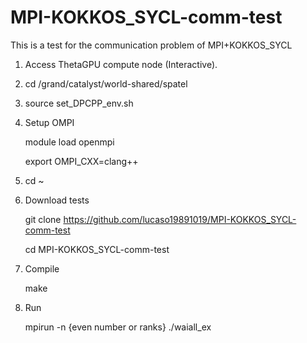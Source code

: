 # MPI-KOKKOS_SYCL-comm-test
This is a test for the communication problem of MPI+KOKKOS_SYCL

1. Access ThetaGPU compute node (Interactive).
2. cd /grand/catalyst/world-shared/spatel
3. source set_DPCPP_env.sh
4. Setup OMPI

   module load openmpi
   
   export OMPI_CXX=clang++
5. cd ~
6. Download tests

   git clone https://github.com/lucaso19891019/MPI-KOKKOS_SYCL-comm-test

   cd  MPI-KOKKOS_SYCL-comm-test
  
7. Compile

	make
8. Run

	mpirun -n {even number or ranks} ./waiall_ex
